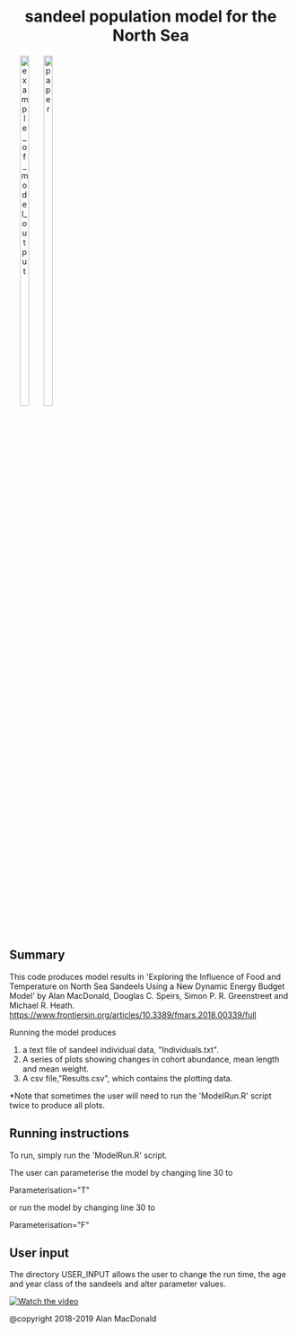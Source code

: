  

<!-- *** Based on this template -> https://github.com/othneildrew/Best-README-Template/blob/master/README.md  -->


<a name="readme-top"></a>

  
<h1 align="center">sandeel population model for the North Sea</h1>


<div align="center" style="width:10vw">
<img float="left" margin = 10 padding = 10 width="40%" alt="example_of_model_output" src="https://user-images.githubusercontent.com/43473952/207916898-d9bba1c5-40e4-4bcb-93fc-a78178daa8d8.png">

 <img float="left" margin = 10 padding = 10 width="40%" alt="paper" src="https://user-images.githubusercontent.com/43473952/207920436-16c9ee64-e2e6-4969-af9e-d5a959e9d84c.png" >

 
 </div>


<!-- Summary -->
## Summary

This code produces model results in 
'Exploring the Influence of Food and Temperature on North Sea Sandeels Using a New Dynamic Energy Budget Model' by Alan MacDonald, Douglas C. Speirs, Simon P. R. Greenstreet and Michael R. Heath.
https://www.frontiersin.org/articles/10.3389/fmars.2018.00339/full


Running the model produces 
1) a text file of sandeel individual data, "Individuals.txt".
2) A series of plots showing changes in cohort abundance, mean length and mean weight.
3) A csv file,"Results.csv", which contains the plotting data.


*Note that sometimes the user will need to run the 'ModelRun.R' script twice to produce all plots.



<!-- Running instructions -->
## Running instructions
 
To run, simply run the 'ModelRun.R' script.

The user can parameterise the model by changing line 30 to

Parameterisation="T"

or run the model by  changing line 30 to

Parameterisation="F"


 

<!-- User input-->
## User input
 

The directory USER_INPUT allows the user to change the run time, the age and year class of the sandeels and alter parameter values. 

[![Watch the video](https://user-images.githubusercontent.com/43473952/207920436-16c9ee64-e2e6-4969-af9e-d5a959e9d84c.png)](https://github.com/alanmacdonald1/Sandeel-Dynamic-Energy-Budget-Model/blob/master/clim_avg_animation.mp4)
<p align="left"> @copyright 2018-2019 Alan MacDonald </p>

 
<!-- LICENSE
* Code based on *
 
MIT License

Copyright (c) 2021 Othneil Drew

Permission is hereby granted, free of charge, to any person obtaining a copy
of this software and associated documentation files (the "Software"), to deal
in the Software without restriction, including without limitation the rights
to use, copy, modify, merge, publish, distribute, sublicense, and/or sell
copies of the Software, and to permit persons to whom the Software is
furnished to do so, subject to the following conditions:

The above copyright notice and this permission notice shall be included in all
copies or substantial portions of the Software.

THE SOFTWARE IS PROVIDED "AS IS", WITHOUT WARRANTY OF ANY KIND, EXPRESS OR
IMPLIED, INCLUDING BUT NOT LIMITED TO THE WARRANTIES OF MERCHANTABILITY,
FITNESS FOR A PARTICULAR PURPOSE AND NONINFRINGEMENT. IN NO EVENT SHALL THE
AUTHORS OR COPYRIGHT HOLDERS BE LIABLE FOR ANY CLAIM, DAMAGES OR OTHER
LIABILITY, WHETHER IN AN ACTION OF CONTRACT, TORT OR OTHERWISE, ARISING FROM,
OUT OF OR IN CONNECTION WITH THE SOFTWARE OR THE USE OR OTHER DEALINGS IN THE
SOFTWARE.
  --> 
 
